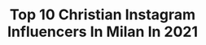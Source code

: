 ---
title: Top 10 Christian Instagram Influencers In Milan In 2021
description: >-
  Find top christian Instagram influencers in Milan in 2021. Most popular hashtags: #milano #italy #italia.
platform: Instagram
hits: 26
text_top: Discover the most popular Instagram influencers on inBeat.
text_bottom: Our search engine holds 26 Instagram influencers like this in Milan, Italy for you to collaborate.
profiles:
  - username: "steghiso"
    fullname: >-
      Stefano Ghisolfi
    bio: >-
      🇮🇹 Perfecto Mundo 9b+ / 5.15c 🔴 • 💭🥊👋⛪👸🔥 6x 9b climbed • 🥇🥇🥇🥇🥇 5x World Cup gold medals • 🏔🌲🧗‍♂️ Ambassador @visittrentino • 👮‍♂️🔥 @fiammeoromoena •
    location: "Italy"
    followers: 142601
    engagement: 313
    commentsToLikes: 0.005588
    id: ck13axytrsqg50i193fucv9ff
    verified: true
    hashtags: "#bouldering, #neverstopexploring, #foryourmountain, #klettern"
  - username: "teuzzo"
    fullname: >-
      Matteo Piano
    bio: >-
      Italian Volleyball Player 🏐🇮🇹 @powervolleymilano My passion @revolutionvolley ✌🏼 Radio Speaker @brododibecchi 🎧 ⤵️ Management ➡️ @dao_sport My Book⤵️
    location: "Italy"
    followers: 129216
    engagement: 512
    commentsToLikes: 0.012964
    id: ckf5lrx9sqrwo0j231yq9s1hc
    verified: true
    hashtags: "#milanovibra, #gomitiera, #friends, #ioilcentraleeipensierilaterali"
  - username: "giuliagentile.93"
    fullname: >-
      Giulia Gentile
    bio: >-
      Fotomodella Freelance Makeup Artist 📍Milano TikTok @giuliagentile.93 (+74k) 🍕 Ambassador @beatotemilano 🍔@mamma_milano Contenuti esclusivi ⬇️❤️
    location: "Italy"
    followers: 37886
    engagement: 468
    commentsToLikes: 0.014549
    id: ckap7ryn3latq0i78g2l2u24p
    verified: false
    hashtags: "#city, #tallyweijl, #halloween, #modelling"
  - username: "nico__white_"
    fullname: >-
      NICO WHITE
    bio: >-
      👦🏻 Nicoló Romeo 🇮🇹 Milan based, Italy 📩 daniel@hedmedia.com
    location: "Italy"
    followers: 68268
    engagement: 1405
    commentsToLikes: 3.934856
    id: ck55o44qj7lha0i11yfbl1dic
    verified: false
    hashtags: "#sneakrskickcheck"
  - username: "christianfagetti"
    fullname: >-
      CHRISTIAN FAGETTI
    bio: >-
      • Milan, Italy 🇮🇹 • Soloist Dancer at @teatroallascala 🎭 • #Christian2punto0 work in progress... • #DrinkWithYourBalance • CulturalClassic.it :
    location: "Italy"
    followers: 6875
    engagement: 819
    commentsToLikes: 0.023710
    id: ckap1p5e0viac0i78m7d71qkx
    verified: false
    hashtags: "#dancelife, #danza, #arte, #show"
  - username: "alex_scouting"
    fullname: >-
      Alessandro Piano
    bio: >-
      @alessandro.piano.milano @alex_scouting Head Scouter @icanmodelmanagement "MA" 🌍 Looking for models worldwide. Alex@icanmodelmanagement.com
    location: "Italy"
    followers: 55281
    engagement: 101
    commentsToLikes: 0.015668
    id: ck5q9pd64cat40i11q3oxnqtf
    verified: false
    hashtags: "#fashiongram, #fashionaddict, #fashionlover, #trend"
  - username: "tobymartinus"
    fullname: >-
      Toby
    bio: >-
      From Aruba via Milano to🌎 Living & Loving life🖖 Fitness🏋️‍♂️🤸‍♂️ Travel 🗺 Life🐈🍀
    location: "Italy"
    followers: 9765
    engagement: 4129
    commentsToLikes: 0.013463
    id: ckap56grlae0i0i78rm6xhxib
    verified: false
    hashtags: "#life, #bearded, #gayguy, #gayman"
  - username: "justineelizabethmattera"
    fullname: >-
      Justine Mattera
    bio: >-
      A Showgirl with a Stanford Degree. NY/Milan 🏃🏼‍♀️ @brooksrunningit 🏊‍♀️ @phelpsswimming_it justinemattera@gmail.com
    location: "Italy"
    followers: 455365
    engagement: 146
    commentsToLikes: 0.027156
    id: ck0vxgjpuysbn0i19jgbvzjvk
    verified: true
    hashtags: "#bnw, #mood, #ciclismo, #lockdown"
  - username: "alexcologno"
    fullname: >-
      Alex Cologno
    bio: >-
      🇮🇹A.C. MILAN🔴⚫️ CURVA SUD MILANO Facebook: https://m.facebook.com/ristoranteimalacarne Instagram: @ristoranteimalacarne
    location: "Italy"
    followers: 18253
    engagement: 538
    commentsToLikes: 0.012034
    id: ck15q1snt0oty0i19u64wtx80
    verified: false
    hashtags: "#derby, #ultras, #ultrasacmilan, #dad"
  - username: "silvio_tova"
    fullname: >-
      S I L V I O  T O V A G L I A
    bio: >-
      📸 PHOTOGRAPHER 🍭 CONTENT CREATOR 📍MILANO 📩 Business/ collabs : daniel@hedmedia.com
    location: "Italy"
    followers: 16967
    engagement: 984
    commentsToLikes: 0.193945
    id: ck0u1mb6hx8ga0i19d9k1rvsb
    verified: false
    hashtags: "#insiemecelafaremo, #snipesknows, #supplied, #fratellipercaso"
---